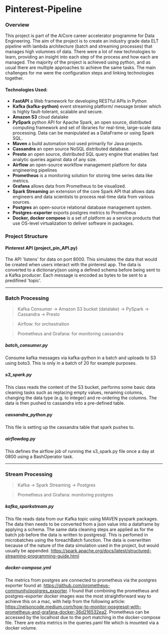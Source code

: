 # Pinterest-Pipeline


### Overview 
This project is part of the AiCore career accelerator programme for Data Engineering. The aim of the project is to create an industry grade data ELT pipeline with lambda architecture (batch and streaming processes) that manages high volumnes of data. There were a lot of new technologies to learn, providing an insight into each step of the process and how each are managed. The majority of the project is achieved using python, and as usual there are multiple approaches to achieve the same tasks. The main challenges for me were the configuration steps and linking technologies together. 

#### Technologies Used: 
- **FastAPI** a Web framework for developing RESTful APIs in Python
- **Kafka (kafka-python)** event streaming platform/ message broker which is highly fault-tolerant, scalable and secure.
- **Amazon S3** cloud datalake
- **PySpark** python API for Apache Spark, an open source, distributed computing framework and set of libraries for real-time, large-scale data processing. Data can be manipulated as a DataFrame or using Spark SQL.  
- **Maven** a build automation tool used primarily for Java projects.
- **Cassandra** an open source NoSQL distributed database.
- **Presto** an open source, distributed SQL query engine that enables fast analytic queries against data of any size.
- **Airflow** an open-source workflow management platform for data engineering pipelines
- **Prometheus** is a monitoring solution for storing time series data like metrics. 
- **Grafana** allows data from Prometheus to be visualized.
- **Spark Streaming** an extension of the core Spark API that allows data engineers and data scientists to process real-time data from various sources.
- **Postgres** an open-source relational database management system.
- **Postgres-exporter** exports postgres metrics to Prometheus
- **Docker, docker compose** is a set of platform as a service products that use OS-level virtualization to deliver software in packages.


### Project Structure

#### Pinterest API (project_pin_API.py)
The API 'listens' for data on port 8000. This simulates the data that would be created when users interact with the pinterest app. The data is converted to a dictionary/json using a defined schema before being sent to a Kafka producer. Each message is encoded as bytes to be sent to a predifined 'topic'. 

________________________________________________________________________________

### Batch Processing 
> Kafka Consumer -> Amazon S3 bucket (datalake) -> PySpark -> Cassandra -> Presto

> Airflow: for orchestration

> Prometheus and Grafana: for monitoring cassandra 


##### batch_consumer.py 
Consume kafka messages via kafka-python in a batch and uploads to S3 using boto3. This is only in a batch of 20 for example purposes.  


##### s3_spark.py
This class reads the content of the S3 bucket, performs some basic data cleaning tasks such as replacing empty values, renaming columns, changing the data type (e.g. to integer) and re-ordering the columns. The data is then pushed to cassandra into a pre-defined table. 


##### cassandra_python.py 
This file is setting up the cassandra table that spark pushes to. 


##### airflowdag.py
This defines the airflow job of running the s3_spark.py file once a day at 0800 using a BashOperator task. 

_______________________________________________________________________________________


### Stream Processing 
> Kafka -> Spark Streaming -> Postgres 

> Prometheus and Grafana: monitoring postgres


##### kafka_sparkstream.py 
This file reads data from our Kafka topic using MAVEN pyspark packages. The data then needs to be converted from a json value into a dataframe by applying a schema. The same data cleaning steps are applied as for the batch job before the data is written to postgresql. This is perfomed in microbatches using the foreachBatch function. The data is overwritten because of the nature of the data simulation used in the project, but would usually be appended.
https://spark.apache.org/docs/latest/structured-streaming-programming-guide.html


##### docker-compose.yml
The metrics from postgres are connected to prometheus via the postgres exporter found at: https://github.com/prometheus-community/postgres_exporter. I found that combining the prometheus and postgres-exporter docker images was the most straightforward way to achieve this on a mac, with help from the following article: https://nelsoncode.medium.com/how-to-monitor-posgresql-with-prometheus-and-grafana-docker-36d216532ea2. Prometheus can be accessed by the localhost due to the port matching in the docker-compose file. There are extra metrics in the queries.yaml file which is mounted via a docker volume. 
